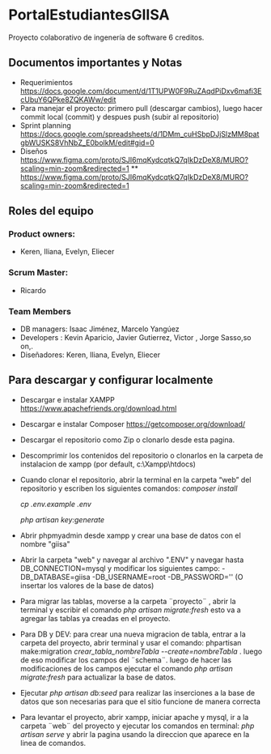 # PortalEstudiantesGIISA
Proyecto colaborativo de ingenería de software 6 creditos.

## Documentos importantes y Notas
* Requerimientos https://docs.google.com/document/d/1T1UPW0F9RuZAqdPiDxv6mafi3EcUbuY6QPke8ZQKAWw/edit
* Para manejar el proyecto: primero pull (descargar cambios), luego hacer commit local (commit) y despues push (subir al repositorio)
* Sprint planning https://docs.google.com/spreadsheets/d/1DMm_cuHSbpDJjSlzMM8patgbWUSKS8VhNbZ_E0bolkM/edit#gid=0
* Diseños https://www.figma.com/proto/SJI6mqKydcqtkQ7qIkDzDeX8/MURO?scaling=min-zoom&redirected=1
** https://www.figma.com/proto/SJI6mqKydcqtkQ7qIkDzDeX8/MURO?scaling=min-zoom&redirected=1


## Roles del equipo
### Product owners:
* Keren, Iliana, Evelyn, Eliecer

### Scrum Master:
* Ricardo

### Team Members
* DB managers: Isaac Jiménez, Marcelo Yangúez
* Developers : Kevin Aparicio, Javier Gutierrez, Victor , Jorge Sasso,so on,. 
* Diseñadores: Keren, Iliana, Evelyn, Eliecer

## Para descargar y configurar localmente
* Descargar e instalar XAMPP https://www.apachefriends.org/download.html
* Descargar e instalar Composer https://getcomposer.org/download/
* Descargar el repositorio como Zip o clonarlo desde esta pagina.
* Descomprimir los contenidos del repositorio o clonarlos en la carpeta de instalacion de xampp (por default, c:\Xampp\htdocs)
* Cuando clonar el repositorio, abrir la terminal en la carpeta “web” del repositorio y escriben los siguientes comandos:
  _composer install_
  
  _cp .env.example .env_
  
  _php artisan key:generate_

* Abrir phpmyadmin desde xampp y crear una base de datos con el nombre "giisa"
* Abrir la carpeta "web" y navegar al archivo ".ENV" y navegar hasta DB_CONNECTION=mysql y modificar los siguientes campo:
  -DB_DATABASE=giisa
  -DB_USERNAME=root
  -DB_PASSWORD='' (O insertar los valores de la base de datos)   
* Para migrar las tablas, moverse a la carpeta ¨proyecto¨ , abrir la terminal y escribir el comando _php artisan migrate:fresh_ esto va a agregar las tablas ya creadas en el proyecto.

* Para DB y DEV: para crear una nueva migracion de tabla, entrar a la carpeta del proyecto, abrir terminal y usar el comando: phpartisan  make:migration _crear_tabla_nombreTabla --create=nombreTabla_ . luego de eso modificar los campos del ¨schema¨. luego de hacer las modificaciones de los campos ejecutar el comando _php artisan migrate:fresh_ para actualizar la base de datos.

* Ejecutar _php artisan db:seed_ para realizar las inserciones a la base de datos que son necesarias para que el sitio funcione de manera correcta

* Para levantar el proyecto, abrir xampp, iniciar apache y mysql, ir a la carpeta ¨web¨ del proyecto y ejecutar los comandos en terminal: _php artisan serve_ y abrir la pagina usando la direccion que aparece en la linea de comandos. 

